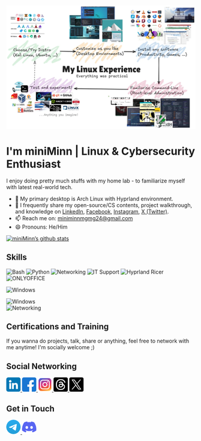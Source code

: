 ![banner](Images/banner.webp)

# I'm miniMinn | Linux & Cybersecurity Enthusiast
I enjoy doing pretty much stuffs with my home lab - to familiarize myself with latest real-world tech.

- 🐧 My primary desktop is Arch Linux with Hyprland environment.
- 📝 I frequently share my open-source/CS contents, project walkthrough, and knowledge on [LinkedIn](https://www.linkedin.com/in/minn-maung-maung-03352028a/), [Facebook](https://www.facebook.com/profile.php?id=100087719122627), [Instagram](https://www.instagram.com/miniminn_ig?igsh=aWIyZjhsa2FiaGhs), [X (Twitter)](https://x.com/miniMinn24?t=CjacvDF0KcV51epICnFI7g&s=09).
- 📫 Reach me on: miniminnmgmg24@gmail.com
- 😄 Pronouns: He/Him

[![miniMinn’s github stats](https://github-readme-stats.vercel.app/api?username=miniMinn24)](https://github.com/miniMinn24)

## Skills
<img alt="Bash" src="https://img.shields.io/badge/Linux Administration-%2320232a.svg?style=for-the-badge&logo=gnubash&logoColor=%2361DAFB"/> <img alt="Python" src="https://img.shields.io/badge/Small Scripting-%2320232a.svg?style=for-the-badge&logo=python&logoColor=%2361DAFB"/> <img alt="Networking" src="https://img.shields.io/badge/Networking-%2320232a.svg?style=for-the-badge&logo=internet&logoColor=%2361DAFB"/> <img alt="IT Support" src="https://img.shields.io/badge/IT Support | Troubleshoot-%2320232a.svg?style=for-the-badge&logo=windows&logoColor=%2361DAFB"/> 
<img alt="Hyprland Ricer" src="https://img.shields.io/badge/Hyprland_Ricer-%23000000?style=for-the-badge&logo=neovim&logoColor=white"/>   
<img alt="ONLYOFFICE" src="https://img.shields.io/badge/ONLYOFFICE-00AC4F?style=for-the-badge&logo=data:image/svg+xml;base64,[BASE64_STRING]&logoColor=white"/>   

![Windows](https://img.shields.io/badge/Windows-0078D6?style=for-the-badge&logo=windows&logoColor=white)   

![Windows](https://img.shields.io/badge/Windows-0078D6?style=for-the-badge&logo=windows&logoColor=white)   
![Networking](https://img.shields.io/badge/Networking-20232a?style=for-the-badge&logo=wireshark&logoColor=51a351)

## Certifications and Training
<!--START_SECTION:badges-->
<!--END_SECTION:badges-->

If you wanna do projects, talk, share or anything, feel free to network with me anytime!
I'm socially welcome ;)

## Social Networking
<a href="https://www.linkedin.com/in/min-maung-maung-03352028a/">
  <img src="Icons/linkedin.png" width="38" alt="LinkedIn">
</a>
<a href="https://www.facebook.com/share/17VUdL46FU/">
  <img src="Icons/facebook.png" width="38" alt="Facebook">
</a>
<a href="https://www.instagram.com/miniminn_ig">
  <img src="Icons/instagram.png" width="38" alt="Instagram">
</a>   
<a href="https://www.threads.com/@miniminn_ig">
  <img src="Icons/threads.png" width="38" alt="Threads">
</a>
<a href="https://x.com/miniMinn24">
  <img src="Icons/twitter.png" width="38" alt="X (Twitter)">
</a>

## Get in Touch
<a href="https://t.me/@miniMinn24">
  <img src="Icons/telegram.png" width="38" alt="Telegram">
</a>
<a href="https://discord.com/users/1060219053551124511">
  <img src="Icons/discord.png" width="38" alt="Discord">
</a>
